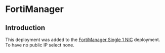 # FortiManager

## Introduction

This deployment was added to the [FortiManager Single 1 NIC](../single/README.md) deployment. To have no public IP select none.
